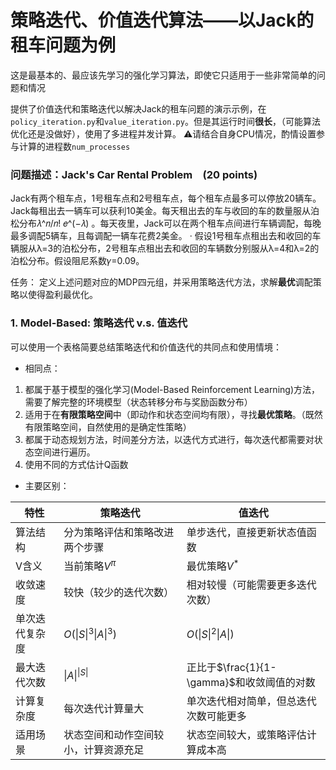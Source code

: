 # 策略迭代、价值迭代算法——以Jack的租车问题为例

这是最基本的、最应该先学习的强化学习算法，即使它只适用于一些非常简单的问题和情况

提供了价值迭代和策略迭代以解决Jack的租车问题的演示示例，在`policy_iteration.py`和`value_iteration.py`。但是其运行时间**很长**，（可能算法优化还是没做好），使用了多进程并发计算。
⚠️请结合自身CPU情况，酌情设置参与计算的进程数`num_processes`

### 问题描述：**Jack's Car Rental Problem　(20 points)**

Jack有两个租车点，1号租车点和2号租车点，每个租车点最多可以停放20辆车。Jack每租出去一辆车可以获利10美金。每天租出去的车与收回的车的数量服从泊松分布𝜆^𝑛/𝑛! 𝑒^(−𝜆) 。每天夜里，Jack可以在两个租车点间进行车辆调配，每晚最多调配5辆车，且每调配一辆车花费2美金。
· 假设1号租车点租出去和收回的车辆服从λ=3的泊松分布，2号租车点租出去和收回的车辆数分别服从λ=4和λ=2的泊松分布。假设阻尼系数𝛾=0.09。

任务：
定义上述问题对应的MDP四元组，并采用策略迭代方法，求解**最优**调配策略以使得盈利最优化。


### 1. Model-Based: 策略迭代 v.s. 值迭代


可以使用一个表格简要总结策略迭代和价值迭代的共同点和使用情境：

- 相同点：

1. 都属于基于模型的强化学习(Model-Based Reinforcement Learning)方法，需要了解完整的环境模型（状态转移分布与奖励函数分布）
2. 适用于在**有限策略空间**中（即动作和状态空间均有限），寻找**最优策略**。（既然有限策略空间，自然使用的是确定性策略）
3. 都属于动态规划方法，时间差分方法，以迭代方式进行，每次迭代都需要对状态空间进行遍历。
4. 使用不同的方式估计Q函数

- 主要区别：

| 特性      | 策略迭代                | 值迭代                             |
|---------|---------------------|---------------------------------|
| 算法结构    | 分为策略评估和策略改进两个步骤     | 单步迭代，直接更新状态值函数                  |
| V含义     | 当前策略$V^{\pi}$       | 最优策略$V^{*}$                     |
| 收敛速度    | 较快（较少的迭代次数）         | 相对较慢（可能需要更多迭代次数）                |
| 单次迭代复杂度 | $O(\|S\|^3\|A\|^3)$ | $O(\|S\|^2\|A\|)$               |
| 最大迭代次数  | $\|A\|^{\|S\|}$     | 正比于$\frac{1}{1-\gamma}$和收敛阈值的对数 |
| 计算复杂度   | 每次迭代计算量大            | 单次迭代相对简单，但总迭代次数可能更多             |
| 适用场景    | 状态空间和动作空间较小，计算资源充足  | 状态空间较大，或策略评估计算成本高               |



